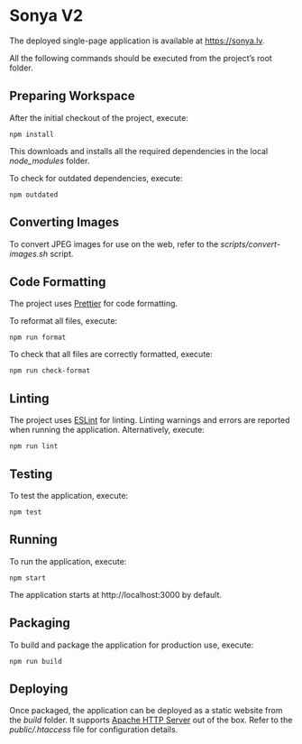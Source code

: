 # Sonya V2

The deployed single-page application is available at https://sonya.lv.

All the following commands should be executed from the project’s root folder.

## Preparing Workspace

After the initial checkout of the project, execute:

    npm install

This downloads and installs all the required dependencies in the local _node_modules_ folder.

To check for outdated dependencies, execute:

    npm outdated

## Converting Images

To convert JPEG images for use on the web, refer to the _scripts/convert-images.sh_ script.

## Code Formatting

The project uses [Prettier](https://prettier.io/) for code formatting.

To reformat all files, execute:

    npm run format

To check that all files are correctly formatted, execute:

    npm run check-format

## Linting

The project uses [ESLint](https://eslint.org/) for linting. Linting warnings and errors are reported when running the application. Alternatively, execute:

    npm run lint

## Testing

To test the application, execute:

    npm test

## Running

To run the application, execute:

    npm start

The application starts at http://localhost:3000 by default.

## Packaging

To build and package the application for production use, execute:

    npm run build

## Deploying

Once packaged, the application can be deployed as a static website from the _build_ folder. It supports [Apache HTTP Server](https://httpd.apache.org) out of the box. Refer to the _public/.htaccess_ file for configuration details.
